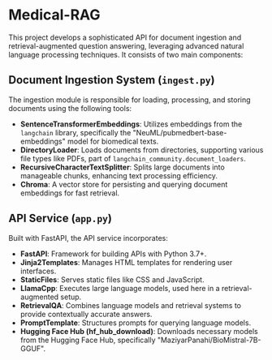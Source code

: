 # Medical-RAG

This project develops a sophisticated API for document ingestion and retrieval-augmented question answering, leveraging advanced natural language processing techniques. It consists of two main components:

## Document Ingestion System (`ingest.py`)
The ingestion module is responsible for loading, processing, and storing documents using the following tools:
- **SentenceTransformerEmbeddings**: Utilizes embeddings from the `langchain` library, specifically the "NeuML/pubmedbert-base-embeddings" model for biomedical texts.
- **DirectoryLoader**: Loads documents from directories, supporting various file types like PDFs, part of `langchain_community.document_loaders`.
- **RecursiveCharacterTextSplitter**: Splits large documents into manageable chunks, enhancing text processing efficiency.
- **Chroma**: A vector store for persisting and querying document embeddings for fast retrieval.

## API Service (`app.py`)
Built with FastAPI, the API service incorporates:
- **FastAPI**: Framework for building APIs with Python 3.7+.
- **Jinja2Templates**: Manages HTML templates for rendering user interfaces.
- **StaticFiles**: Serves static files like CSS and JavaScript.
- **LlamaCpp**: Executes large language models, used here in a retrieval-augmented setup.
- **RetrievalQA**: Combines language models and retrieval systems to provide contextually accurate answers.
- **PromptTemplate**: Structures prompts for querying language models.
- **Hugging Face Hub (hf_hub_download)**: Downloads necessary models from the Hugging Face Hub, specifically "MaziyarPanahi/BioMistral-7B-GGUF".
